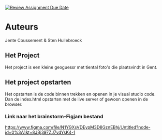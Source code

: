[![Review Assignment Due Date](https://classroom.github.com/assets/deadline-readme-button-24ddc0f5d75046c5622901739e7c5dd533143b0c8e959d652212380cedb1ea36.svg)](https://classroom.github.com/a/XiFIQTfY)

# Auteurs

Jente Coussement & Sten Hullebroeck

## Het Project

Het project is een kleine geoguessr met tiental foto's die plaatsvindt in Gent. 

## Het project opstarten

Het opstarten is de code binnen trekken en openen in je visual studio code. 
Dan de index.html opstarten met de live server of gewoon openen in de browser.

### Link naar het brainstorm-Figjam bestand

https://www.figma.com/file/N1YGXsVDEypM3D8GznEBhj/Untitled?node-id=0%3A1&t=8JBj397ZJ7vdYsK4-1